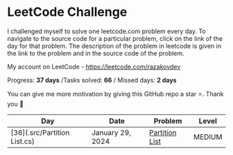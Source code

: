 # LeetCode Challenge
I challenged myself to solve one leetcode.com problem every day. To navigate to the source code for a particular problem, click on the link of the day for that problem. The description of the problem in leetcode is given in the link to the problem and in the source code of the problem. 

My account on LeetCode - https://leetcode.com/razakovdev

Progress: **37 days** /Tasks solved: **66** / Missed days: **2 days**

You can give me more motivation by giving this GitHub repo a star ⭐. Thank you 🙏

| Day                                                                         | Date               | Problem                                                                                                                                                                | Level   |
|-----------------------------------------------------------------------------|--------------------|------------------------------------------------------------------------------------------------------------------------------------------------------------------------|---------|
| [36](.src/Partition List.cs)                                               | January 29, 2024   | [Partition List](https://leetcode.com/problems/partition-list)                                                                                                           | MEDIUM  |
